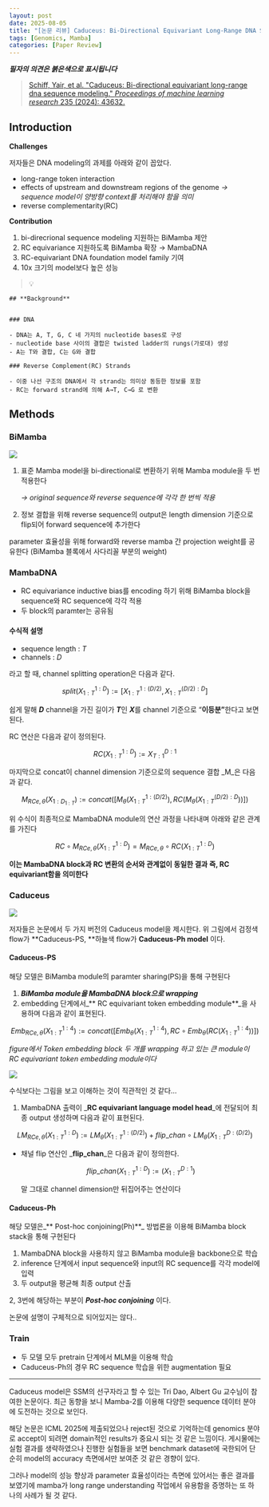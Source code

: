 ```yaml
---
layout: post
date: 2025-08-05
title: "[논문 리뷰] Caduceus: Bi-Directional Equivariant Long-Range DNA Sequence Modeling"
tags: [Genomics, Mamba]
categories: [Paper Review]
---
```


<span class="notion-red">_**필자의 의견은 붉은색으로 표시됩니다**_</span>


> [Schiff, Yair, et al. "Caduceus: Bi-directional equivariant long-range dna sequence modeling." ](https://pmc.ncbi.nlm.nih.gov/articles/PMC12189541/)[_Proceedings of machine learning research_](https://pmc.ncbi.nlm.nih.gov/articles/PMC12189541/)[ 235 (2024): 43632.](https://pmc.ncbi.nlm.nih.gov/articles/PMC12189541/)



## Introduction


**Challenges**


저자들은 DNA modeling의 과제를 아래와 같이 꼽았다.

- long-range token interaction
- effects of upstream and downstream regions of the genome 
_→ sequence model이 양방향 context를 처리해야 함을 의미_
- reverse complementarity(RC)

**Contribution**

1. bi-direcrional sequence modeling 지원하는 BiMamba 제안
1. RC equivariance 지원하도록 BiMamba 확장 → MambaDNA
1. RC-equivariant DNA foundation model family 기여
1. 10x 크기의 model보다 높은 성능

> 💡 


	## **Background**


	### DNA

	- DNA는 A, T, G, C 네 가지의 nucleotide bases로 구성
	- nucleotide base 사이의 결합은 twisted ladder의 rungs(가로대) 생성
	- A는 T와 결합, C는 G와 결합

	### Reverse Complement(RC) Strands

	- 이중 나선 구조의 DNA에서 각 strand는 의미상 동등한 정보를 포함
	- RC는 forward strand에 의해 A→T, C→G 로 변환


## Methods



### BiMamba


![](https://prod-files-secure.s3.us-west-2.amazonaws.com/542b861c-36a8-4051-84e5-8804b6728dba/2c247d59-7815-4980-99f0-8f0d21f445a7/image.png?X-Amz-Algorithm=AWS4-HMAC-SHA256&X-Amz-Content-Sha256=UNSIGNED-PAYLOAD&X-Amz-Credential=ASIAZI2LB4665ERRUQ45%2F20251006%2Fus-west-2%2Fs3%2Faws4_request&X-Amz-Date=20251006T190116Z&X-Amz-Expires=3600&X-Amz-Security-Token=IQoJb3JpZ2luX2VjEPv%2F%2F%2F%2F%2F%2F%2F%2F%2F%2FwEaCXVzLXdlc3QtMiJGMEQCIH6mHt6RnVgo4QOQBWoMWwkXMjxmCAVY%2FuUtWJ%2B1KJfhAiBHPzXNe0A06FOUYxbm5LhxX48Ik%2FuApFfVnHNzZJGb8iqIBAiU%2F%2F%2F%2F%2F%2F%2F%2F%2F%2F8BEAAaDDYzNzQyMzE4MzgwNSIMFEceKE9qx3ztWwtkKtwDi%2BhlyDonVX7AnxbILc8%2B5IuzG9Cj4BKO7iSQm0mlbqYrYsYyd2Av%2F7iliv2mgrTvs202CEUA932FaSp0naku1OB18neYhi1N4cPAdhqlH2POLLxVROtgGTExNAUKzMsivrCJTON%2FjTRxG%2BCr0nDtp9%2BtJjxbi4nXZi%2BE3C4%2F8W7%2BcospKCqTVE%2FmvTKlpJbnVWahcNx%2FGWpAau2dkJZclcKD7ZbMMMhMRXRKPZqHiTKS6ei3iSyC6TEtylQR7OpA2rKVriSOdB2sEgYbnqKTSbrN5cnpYGiTatRxBP1sCw8bNnmEDCEy3Gnu3TEENpUNZNj60plLO8Y5XXHnMLX4Nz4TM%2Fnv%2FhcfhPYFYe0Rv8lHqO80uaTf1CpHTY%2Fl1QivH1uU0jfS%2F5zdh%2FPosRKhWmtgLZlhpLqI%2FOH3jUZV8J27%2F%2BgcpQKQW7ZRedbM2zmtLtxrNSRFHy%2Bxd497NNB92fUBnxmxHDO5DS6xuAsF0Kysrm%2B9DRFqp6vedwtzcVeHCW%2FxovmjkO7DkMA6BstJMIPEOrWAq1jyyjfZzaIv7mF1fyDIQD0wlF4TKzX6P%2BGEF0RBHKarZnGfU%2B0%2FDl0X1pknzCzvF9y9f%2Fq5aCQ%2BATm6nYxtPhPotXZX%2F0Uw%2FZ6QxwY6pgEOtjQKoIl6q3SZWzcU4xYCRLPBxA%2F6mgDOlNArTB6FsCF1MGd%2Fp5uzU%2FA6rIBA8%2FU7C%2FMPgecgkfUZnbzvFa1EYxK3kvuNGa5Pd4AanDcZE8wMiBfli3CK5FeBryxCshXWvDTBoPnZ9fDzOGUxc0BtGOlNsxnyrRQJLBjtsebtVr5ULtuogrCUHLZoqOlwf4Jim%2BPyPvI6lyLkn47hMERJj4L%2BRO3G&X-Amz-Signature=18687aa82035ce5e8d2972f8ea6d50a77fdad2c32c3d223d1fef6a1e5f5d8213&X-Amz-SignedHeaders=host&x-amz-checksum-mode=ENABLED&x-id=GetObject)

1. 표준 Mamba model을 bi-directional로 변환하기 위해 Mamba module을 두 번 적용한다

	_→ original sequence와 reverse sequence에 각각 한 번씩 적용_

1. 정보 결합을 위해 reverse sequence의 output은 length dimension 기준으로 flip되어 forward sequence에 추가한다

parameter 효율성을 위해 forward와 reverse mamba 간 projection weight를 공유한다 (BiMamba 블록에서 사다리꼴 부분의 weight)



### MambaDNA

- RC equivariance inductive bias를 encoding 하기 위해 BiMamba block을 sequence와 RC sequence에 각각 적용
- 두 block의 paramter는 공유됨


#### 수식적 설명

- sequence length : _T_
- channels : _D_

라고 할 때,  channel splitting operation은 다음과 같다.


$$
split(X^{1:D}_{1:T}):=[X^{1:(D/2)}_{1:T},X^{(D/2):D}_{1:T}]
$$


<span class="notion-red">쉽게 말해 </span><span class="notion-red">_**D**_</span><span class="notion-red"> channel을 가진 길이가 </span><span class="notion-red">_**T**_</span><span class="notion-red">인 </span><span class="notion-red">_**X**_</span><span class="notion-red">를 channel 기준으로 “</span><span class="notion-red">**이등분”**</span><span class="notion-red">한다고 보면 된다.</span>


RC 연산은 다음과 같이 정의된다.


$$
RC(X^{1:D}_{1:T}):=X^{D:1}_{T:1}
$$


마지막으로 concat이 channel dimension 기준으로의 sequence 결합 _M_은 다음과 같다.


$$
M_{RCe,\theta}(X_{1:D_{1:T}}):=concat([M_{\theta}(X^{1:(D/2)}_{1:T}),RC(M_{\theta}(X^{(D/2):D}_{1:T}))])
$$


위 수식이 최종적으로 MambaDNA module의 연산 과정을 나타내며 아래와 같은 관계를 가진다


$$
RC\circ M_{RCe,\theta}(X^{1:D}_{1:T}) = M_{RCe,\theta} \circ RC(X^{1:D}_{1:T})
$$


**이는 MambaDNA block과 RC 변환의 순서와 관계없이 동일한 결과 즉, RC equivariant함을 의미한다**



### Caduceus


![](https://prod-files-secure.s3.us-west-2.amazonaws.com/542b861c-36a8-4051-84e5-8804b6728dba/f94a60d7-8145-473b-aef9-7c68d3ec604a/image.png?X-Amz-Algorithm=AWS4-HMAC-SHA256&X-Amz-Content-Sha256=UNSIGNED-PAYLOAD&X-Amz-Credential=ASIAZI2LB4665ERRUQ45%2F20251006%2Fus-west-2%2Fs3%2Faws4_request&X-Amz-Date=20251006T190116Z&X-Amz-Expires=3600&X-Amz-Security-Token=IQoJb3JpZ2luX2VjEPv%2F%2F%2F%2F%2F%2F%2F%2F%2F%2FwEaCXVzLXdlc3QtMiJGMEQCIH6mHt6RnVgo4QOQBWoMWwkXMjxmCAVY%2FuUtWJ%2B1KJfhAiBHPzXNe0A06FOUYxbm5LhxX48Ik%2FuApFfVnHNzZJGb8iqIBAiU%2F%2F%2F%2F%2F%2F%2F%2F%2F%2F8BEAAaDDYzNzQyMzE4MzgwNSIMFEceKE9qx3ztWwtkKtwDi%2BhlyDonVX7AnxbILc8%2B5IuzG9Cj4BKO7iSQm0mlbqYrYsYyd2Av%2F7iliv2mgrTvs202CEUA932FaSp0naku1OB18neYhi1N4cPAdhqlH2POLLxVROtgGTExNAUKzMsivrCJTON%2FjTRxG%2BCr0nDtp9%2BtJjxbi4nXZi%2BE3C4%2F8W7%2BcospKCqTVE%2FmvTKlpJbnVWahcNx%2FGWpAau2dkJZclcKD7ZbMMMhMRXRKPZqHiTKS6ei3iSyC6TEtylQR7OpA2rKVriSOdB2sEgYbnqKTSbrN5cnpYGiTatRxBP1sCw8bNnmEDCEy3Gnu3TEENpUNZNj60plLO8Y5XXHnMLX4Nz4TM%2Fnv%2FhcfhPYFYe0Rv8lHqO80uaTf1CpHTY%2Fl1QivH1uU0jfS%2F5zdh%2FPosRKhWmtgLZlhpLqI%2FOH3jUZV8J27%2F%2BgcpQKQW7ZRedbM2zmtLtxrNSRFHy%2Bxd497NNB92fUBnxmxHDO5DS6xuAsF0Kysrm%2B9DRFqp6vedwtzcVeHCW%2FxovmjkO7DkMA6BstJMIPEOrWAq1jyyjfZzaIv7mF1fyDIQD0wlF4TKzX6P%2BGEF0RBHKarZnGfU%2B0%2FDl0X1pknzCzvF9y9f%2Fq5aCQ%2BATm6nYxtPhPotXZX%2F0Uw%2FZ6QxwY6pgEOtjQKoIl6q3SZWzcU4xYCRLPBxA%2F6mgDOlNArTB6FsCF1MGd%2Fp5uzU%2FA6rIBA8%2FU7C%2FMPgecgkfUZnbzvFa1EYxK3kvuNGa5Pd4AanDcZE8wMiBfli3CK5FeBryxCshXWvDTBoPnZ9fDzOGUxc0BtGOlNsxnyrRQJLBjtsebtVr5ULtuogrCUHLZoqOlwf4Jim%2BPyPvI6lyLkn47hMERJj4L%2BRO3G&X-Amz-Signature=21122e3f16f035f7dda13758a5787226659be02dc807f5556454520c94e9fcf0&X-Amz-SignedHeaders=host&x-amz-checksum-mode=ENABLED&x-id=GetObject)


저자들은 논문에서 두 가지 버전의 Caduceus model을 제시한다. 위 그림에서 검정색 flow가 **Caduceus-PS, **하늘색 flow가 **Caduceus-Ph model** 이다.



#### Caduceus-PS


해당 모델은 BiMamba module의 paramter sharing(PS)을 통해 구현된다

1. _**BiMamba module을 MambaDNA block으로 wrapping**_
1. embedding 단계에서_** RC equivariant token embedding module**_을 사용하며 다음과 같이 표현된다.

$$
Emb_{RCe,\theta}(X^{1:4}_{1:T}):=concat([Emb_{\theta}(X^{1:4}_{1:T}),RC \circ Emb_{\theta}(RC(X^{1:4}_{1:T}))])
$$


_figure에서 Token embedding block 두 개를 wrapping 하고 있는 큰 module이 RC equivariant token embedding module이다_


![](https://prod-files-secure.s3.us-west-2.amazonaws.com/542b861c-36a8-4051-84e5-8804b6728dba/b175e4da-71eb-4e91-8c23-a06dabe673c9/image.png?X-Amz-Algorithm=AWS4-HMAC-SHA256&X-Amz-Content-Sha256=UNSIGNED-PAYLOAD&X-Amz-Credential=ASIAZI2LB4665ERRUQ45%2F20251006%2Fus-west-2%2Fs3%2Faws4_request&X-Amz-Date=20251006T190116Z&X-Amz-Expires=3600&X-Amz-Security-Token=IQoJb3JpZ2luX2VjEPv%2F%2F%2F%2F%2F%2F%2F%2F%2F%2FwEaCXVzLXdlc3QtMiJGMEQCIH6mHt6RnVgo4QOQBWoMWwkXMjxmCAVY%2FuUtWJ%2B1KJfhAiBHPzXNe0A06FOUYxbm5LhxX48Ik%2FuApFfVnHNzZJGb8iqIBAiU%2F%2F%2F%2F%2F%2F%2F%2F%2F%2F8BEAAaDDYzNzQyMzE4MzgwNSIMFEceKE9qx3ztWwtkKtwDi%2BhlyDonVX7AnxbILc8%2B5IuzG9Cj4BKO7iSQm0mlbqYrYsYyd2Av%2F7iliv2mgrTvs202CEUA932FaSp0naku1OB18neYhi1N4cPAdhqlH2POLLxVROtgGTExNAUKzMsivrCJTON%2FjTRxG%2BCr0nDtp9%2BtJjxbi4nXZi%2BE3C4%2F8W7%2BcospKCqTVE%2FmvTKlpJbnVWahcNx%2FGWpAau2dkJZclcKD7ZbMMMhMRXRKPZqHiTKS6ei3iSyC6TEtylQR7OpA2rKVriSOdB2sEgYbnqKTSbrN5cnpYGiTatRxBP1sCw8bNnmEDCEy3Gnu3TEENpUNZNj60plLO8Y5XXHnMLX4Nz4TM%2Fnv%2FhcfhPYFYe0Rv8lHqO80uaTf1CpHTY%2Fl1QivH1uU0jfS%2F5zdh%2FPosRKhWmtgLZlhpLqI%2FOH3jUZV8J27%2F%2BgcpQKQW7ZRedbM2zmtLtxrNSRFHy%2Bxd497NNB92fUBnxmxHDO5DS6xuAsF0Kysrm%2B9DRFqp6vedwtzcVeHCW%2FxovmjkO7DkMA6BstJMIPEOrWAq1jyyjfZzaIv7mF1fyDIQD0wlF4TKzX6P%2BGEF0RBHKarZnGfU%2B0%2FDl0X1pknzCzvF9y9f%2Fq5aCQ%2BATm6nYxtPhPotXZX%2F0Uw%2FZ6QxwY6pgEOtjQKoIl6q3SZWzcU4xYCRLPBxA%2F6mgDOlNArTB6FsCF1MGd%2Fp5uzU%2FA6rIBA8%2FU7C%2FMPgecgkfUZnbzvFa1EYxK3kvuNGa5Pd4AanDcZE8wMiBfli3CK5FeBryxCshXWvDTBoPnZ9fDzOGUxc0BtGOlNsxnyrRQJLBjtsebtVr5ULtuogrCUHLZoqOlwf4Jim%2BPyPvI6lyLkn47hMERJj4L%2BRO3G&X-Amz-Signature=3d27cef0f4a2cf8a1aca865d7a2b40acc17ab74d863bcfe852f2d181557f768b&X-Amz-SignedHeaders=host&x-amz-checksum-mode=ENABLED&x-id=GetObject)


<span class="notion-red">수식보다는 그림을 보고 이해하는 것이 직관적인 것 같다…</span>

1. MambaDNA 출력이 _**RC equivariant language model head**_에 전달되어 최종 output 생성하며 다음과 같이 표현된다.

$$
LM_{RCe,\theta}(X^{1:D}_{1:T}):= LM_{\theta}(X^{1:(D/2)}_{1:T})+flip\_chan\circ LM_{\theta}(X^{D:(D/2)}_{1:T})
$$

- 채널 flip 연산인 _**flip\_chan**_은 다음과 같이 정의한다.

	$$
	flip\_chan(X^{1:D}_{1:T}):=(X^{D:1}_{1:T})
	$$


	말 그대로 channel dimension만 뒤집어주는 연산이다



#### Caduceus-Ph


해당 모델은_** Post-hoc conjoining(Ph)**_ 방법론을 이용해 BiMamba block stack을 통해 구현된다

1. MambaDNA block을 사용하지 않고 BiMamba module을 backbone으로 학습
1. inference 단계에서 input sequence와 input의 RC sequence를 각각 model에 입력
1. 두 output을 평균해 최종 output 산출

2, 3번에 해당하는 부분이 _**Post-hoc conjoining**_ 이다.


<span class="notion-red">논문에 설명이 구체적으로 되어있지는 않다..</span>



### Train

- 두 모델 모두 pretrain 단계에서 MLM을 이용해 학습
- Caduceus-Ph의 경우 RC sequence 학습을 위한 augmentation 필요

---


<span class="notion-red">Caduceus model은 SSM의 선구자라고 할 수 있는 Tri Dao, Albert Gu 교수님이 참여한 논문이다. 최근 동향을 보니 Mamba-2를 이용해 다양한 sequence 데이터 분야에 도전하는 것으로 보인다.</span>


<span class="notion-red">해당 논문은 ICML 2025에 제출되었으나 reject된 것으로 기억하는데 genomics 분야로 accept이 되려면 domain적인 results가 중요시 되는 것 같은 느낌이다. 게시물에는 실험 결과를 생략하였으나 진행한 실험들을 보면 benchmark dataset에 국한되어 단순히 model의 accuracy 측면에서만 보여준 것 같은 경향이 있다.</span>


<span class="notion-red">그러나 model의 성능 향상과 parameter 효율성이라는 측면에 있어서는 좋은 결과를 보였기에 mamba가 long range understanding 작업에서 유용함을 증명하는 또 하나의 사례가 될 것 같다.</span>

